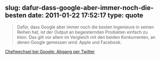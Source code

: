 slug: dafur-dass-google-aber-immer-noch-die-besten
date: 2011-01-22 17:52:17
type: quote
---

> Dafür, dass Google aber immer noch die besten Ingenieure in seinen Reihen hat, ist der Output an begeisternden Produkten einfach zu klein. Das gilt vor allem im Vergleich mit den beiden Konkurrenten, an denen Google gemessen wird: Apple und Facebook.

[Chefwechsel bei Google: Abgang per Twitter](http://www.faz.net/s/RubD16E1F55D21144C4AE3F9DDF52B6E1D9/Doc~EC39092D0B1234F22B2AFAD9F31B06CF9~ATpl~Ecommon~Scontent.html)
